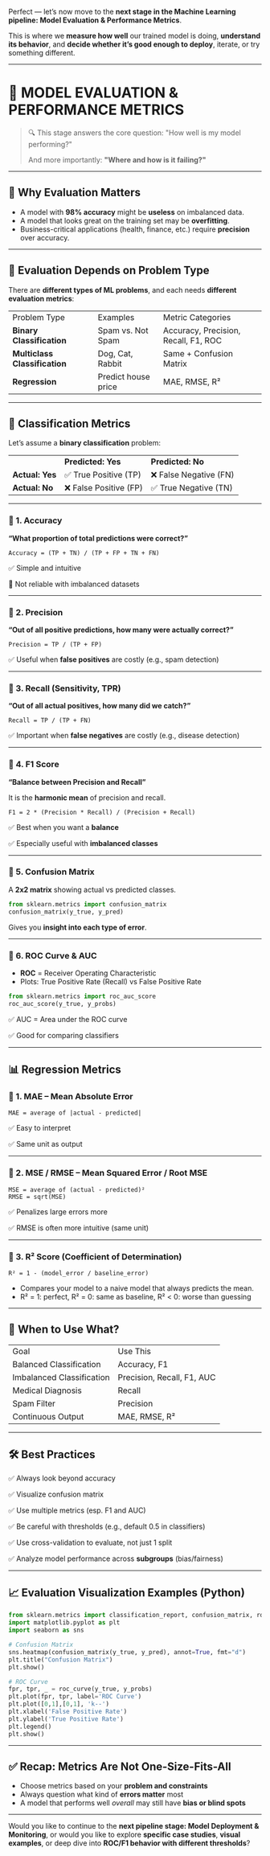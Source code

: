 Perfect — let’s now move to the **next stage in the Machine Learning pipeline: Model Evaluation & Performance Metrics**.

This is where we **measure how well** our trained model is doing, **understand its behavior**, and **decide whether it’s good enough to deploy**, iterate, or try something different.

---

# 🎯 MODEL EVALUATION & PERFORMANCE METRICS

> 🔍 This stage answers the core question: "How well is my model performing?"
> 
> And more importantly: **"Where and how is it failing?"**

---

## 📌 Why Evaluation Matters

- A model with **98% accuracy** might be **useless** on imbalanced data.
- A model that looks great on the training set may be **overfitting**.
- Business-critical applications (health, finance, etc.) require **precision** over accuracy.

---

## 🧩 Evaluation Depends on Problem Type

There are **different types of ML problems**, and each needs **different evaluation metrics**:

|   |   |   |
|---|---|---|
|Problem Type|Examples|Metric Categories|
|**Binary Classification**|Spam vs. Not Spam|Accuracy, Precision, Recall, F1, ROC|
|**Multiclass Classification**|Dog, Cat, Rabbit|Same + Confusion Matrix|
|**Regression**|Predict house price|MAE, RMSE, R²|

---

## 🧪 Classification Metrics

Let’s assume a **binary classification** problem:

|   |   |   |
|---|---|---|
||**Predicted: Yes**|**Predicted: No**|
|**Actual: Yes**|✅ True Positive (TP)|❌ False Negative (FN)|
|**Actual: No**|❌ False Positive (FP)|✅ True Negative (TN)|

---

### 🎯 1. **Accuracy**

**“What proportion of total predictions were correct?”**

```Plain
Accuracy = (TP + TN) / (TP + FP + TN + FN)
```

✅ Simple and intuitive

🚨 Not reliable with imbalanced datasets

---

### 🎯 2. **Precision**

**“Out of all positive predictions, how many were actually correct?”**

```Plain
Precision = TP / (TP + FP)
```

✅ Useful when **false positives** are costly (e.g., spam detection)

---

### 🎯 3. **Recall (Sensitivity, TPR)**

**“Out of all actual positives, how many did we catch?”**

```Plain
Recall = TP / (TP + FN)
```

✅ Important when **false negatives** are costly (e.g., disease detection)

---

### 🎯 4. **F1 Score**

**“Balance between Precision and Recall”**

It is the **harmonic mean** of precision and recall.

```Plain
F1 = 2 * (Precision * Recall) / (Precision + Recall)
```

✅ Best when you want a **balance**

✅ Especially useful with **imbalanced classes**

---

### 🎯 5. **Confusion Matrix**

A **2x2 matrix** showing actual vs predicted classes.

```Python
from sklearn.metrics import confusion_matrix
confusion_matrix(y_true, y_pred)
```

Gives you **insight into each type of error**.

---

### 🎯 6. **ROC Curve & AUC**

- **ROC** = Receiver Operating Characteristic
- Plots: True Positive Rate (Recall) vs False Positive Rate

```Python
from sklearn.metrics import roc_auc_score
roc_auc_score(y_true, y_probs)
```

✅ AUC = Area under the ROC curve

✅ Good for comparing classifiers

---

## 📊 Regression Metrics

### 🎯 1. **MAE – Mean Absolute Error**

```Plain
MAE = average of |actual - predicted|
```

✅ Easy to interpret

✅ Same unit as output

---

### 🎯 2. **MSE / RMSE – Mean Squared Error / Root MSE**

```Plain
MSE = average of (actual - predicted)²
RMSE = sqrt(MSE)
```

✅ Penalizes large errors more

✅ RMSE is often more intuitive (same unit)

---

### 🎯 3. **R² Score (Coefficient of Determination)**

```Plain
R² = 1 - (model_error / baseline_error)
```

- Compares your model to a naive model that always predicts the mean.
- R² = 1: perfect, R² = 0: same as baseline, R² < 0: worse than guessing

---

## 📌 When to Use What?

|   |   |
|---|---|
|Goal|Use This|
|Balanced Classification|Accuracy, F1|
|Imbalanced Classification|Precision, Recall, F1, AUC|
|Medical Diagnosis|Recall|
|Spam Filter|Precision|
|Continuous Output|MAE, RMSE, R²|

---

## 🛠️ Best Practices

✅ Always look beyond accuracy

✅ Visualize confusion matrix

✅ Use multiple metrics (esp. F1 and AUC)

✅ Be careful with thresholds (e.g., default 0.5 in classifiers)

✅ Use cross-validation to evaluate, not just 1 split

✅ Analyze model performance across **subgroups** (bias/fairness)

---

## 📈 Evaluation Visualization Examples (Python)

```Python
from sklearn.metrics import classification_report, confusion_matrix, roc_curve, auc
import matplotlib.pyplot as plt
import seaborn as sns

# Confusion Matrix
sns.heatmap(confusion_matrix(y_true, y_pred), annot=True, fmt="d")
plt.title("Confusion Matrix")
plt.show()

# ROC Curve
fpr, tpr, _ = roc_curve(y_true, y_probs)
plt.plot(fpr, tpr, label='ROC Curve')
plt.plot([0,1],[0,1], 'k--')
plt.xlabel('False Positive Rate')
plt.ylabel('True Positive Rate')
plt.legend()
plt.show()
```

---

## ✅ Recap: Metrics Are Not One-Size-Fits-All

- Choose metrics based on your **problem and constraints**
- Always question what kind of **errors matter** most
- A model that performs well _overall_ may still have **bias or blind spots**

---

Would you like to continue to the **next pipeline stage: Model Deployment & Monitoring**, or would you like to explore **specific case studies**, **visual examples**, or deep dive into **ROC/F1 behavior with different thresholds**?